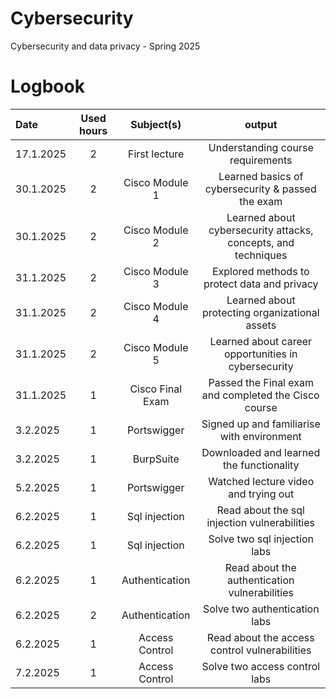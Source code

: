 # Cybersecurity
Cybersecurity and data privacy - Spring 2025
# Logbook

| Date  | Used hours | Subject(s) |  output |
| :---         |     :---:      |     :---:      |     :---:      |
| 17.1.2025 | 2 | First lecture  | Understanding course requirements  |
| 30.1.2025 | 2 | Cisco Module 1  | Learned basics of cybersecurity & passed the exam |
| 30.1.2025 | 2 | Cisco Module 2  | Learned about cybersecurity attacks, concepts, and techniques  |
| 31.1.2025 | 2 | Cisco Module 3  |  Explored methods to protect data and privacy  |
| 31.1.2025 | 2 | Cisco Module 4  | Learned about protecting organizational assets  |
| 31.1.2025 | 2 | Cisco Module 5  | Learned about career opportunities in cybersecurity  |
| 31.1.2025 | 1 | Cisco Final Exam  | Passed the Final exam and completed the Cisco course |
| 3.2.2025 | 1 | Portswigger  | Signed up and familiarise with environment |
| 3.2.2025 | 1 | BurpSuite  | Downloaded and learned the functionality |
| 5.2.2025 | 1 | Portswigger  | Watched lecture video and trying out |
| 6.2.2025 | 1 | Sql injection  | Read about the sql injection vulnerabilities |
| 6.2.2025 | 1 | Sql injection  | Solve two sql injection labs |
| 6.2.2025 | 1 | Authentication  | Read about the authentication vulnerabilities |
| 6.2.2025 | 2 | Authentication  | Solve two authentication labs |
| 6.2.2025 | 1 | Access Control  | Read about the access control vulnerabilities |
| 7.2.2025 | 1 | Access Control   | Solve two access control labs |
